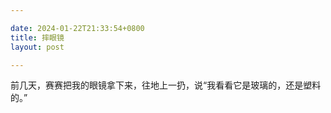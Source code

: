 ```yaml
---

date: 2024-01-22T21:33:54+0800
title: 摔眼镜
layout: post

---
```


前几天，赛赛把我的眼镜拿下来，往地上一扔，说“我看看它是玻璃的，还是塑料的。”
